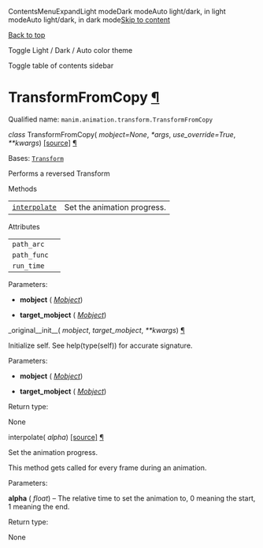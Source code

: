 ContentsMenuExpandLight modeDark modeAuto light/dark, in light modeAuto light/dark, in dark mode[Skip to content](https://docs.manim.community/en/stable/reference/manim.animation.transform.TransformFromCopy.html#furo-main-content)

[Back to top](https://docs.manim.community/en/stable/reference/manim.animation.transform.TransformFromCopy.html#)

Toggle Light / Dark / Auto color theme

Toggle table of contents sidebar

# TransformFromCopy [¶](https://docs.manim.community/en/stable/reference/manim.animation.transform.TransformFromCopy.html\#transformfromcopy "Link to this heading")

Qualified name: `manim.animation.transform.TransformFromCopy`

_class_ TransformFromCopy( _mobject=None_, _\*args_, _use\_override=True_, _\*\*kwargs_) [\[source\]](https://docs.manim.community/en/stable/_modules/manim/animation/transform.html#TransformFromCopy) [¶](https://docs.manim.community/en/stable/reference/manim.animation.transform.TransformFromCopy.html#manim.animation.transform.TransformFromCopy "Link to this definition")

Bases: [`Transform`](https://docs.manim.community/en/stable/reference/manim.animation.transform.Transform.html#manim.animation.transform.Transform "manim.animation.transform.Transform")

Performs a reversed Transform

Methods

|     |     |
| --- | --- |
| [`interpolate`](https://docs.manim.community/en/stable/reference/manim.animation.transform.TransformFromCopy.html#manim.animation.transform.TransformFromCopy.interpolate "manim.animation.transform.TransformFromCopy.interpolate") | Set the animation progress. |

Attributes

|     |     |
| --- | --- |
| `path_arc` |  |
| `path_func` |  |
| `run_time` |  |

Parameters:

- **mobject** ( [_Mobject_](https://docs.manim.community/en/stable/reference/manim.mobject.mobject.Mobject.html#manim.mobject.mobject.Mobject "manim.mobject.mobject.Mobject"))

- **target\_mobject** ( [_Mobject_](https://docs.manim.community/en/stable/reference/manim.mobject.mobject.Mobject.html#manim.mobject.mobject.Mobject "manim.mobject.mobject.Mobject"))


\_original\_\_init\_\_( _mobject_, _target\_mobject_, _\*\*kwargs_) [¶](https://docs.manim.community/en/stable/reference/manim.animation.transform.TransformFromCopy.html#manim.animation.transform.TransformFromCopy._original__init__ "Link to this definition")

Initialize self. See help(type(self)) for accurate signature.

Parameters:

- **mobject** ( [_Mobject_](https://docs.manim.community/en/stable/reference/manim.mobject.mobject.Mobject.html#manim.mobject.mobject.Mobject "manim.mobject.mobject.Mobject"))

- **target\_mobject** ( [_Mobject_](https://docs.manim.community/en/stable/reference/manim.mobject.mobject.Mobject.html#manim.mobject.mobject.Mobject "manim.mobject.mobject.Mobject"))


Return type:

None

interpolate( _alpha_) [\[source\]](https://docs.manim.community/en/stable/_modules/manim/animation/transform.html#TransformFromCopy.interpolate) [¶](https://docs.manim.community/en/stable/reference/manim.animation.transform.TransformFromCopy.html#manim.animation.transform.TransformFromCopy.interpolate "Link to this definition")

Set the animation progress.

This method gets called for every frame during an animation.

Parameters:

**alpha** ( _float_) – The relative time to set the animation to, 0 meaning the start, 1 meaning
the end.

Return type:

None